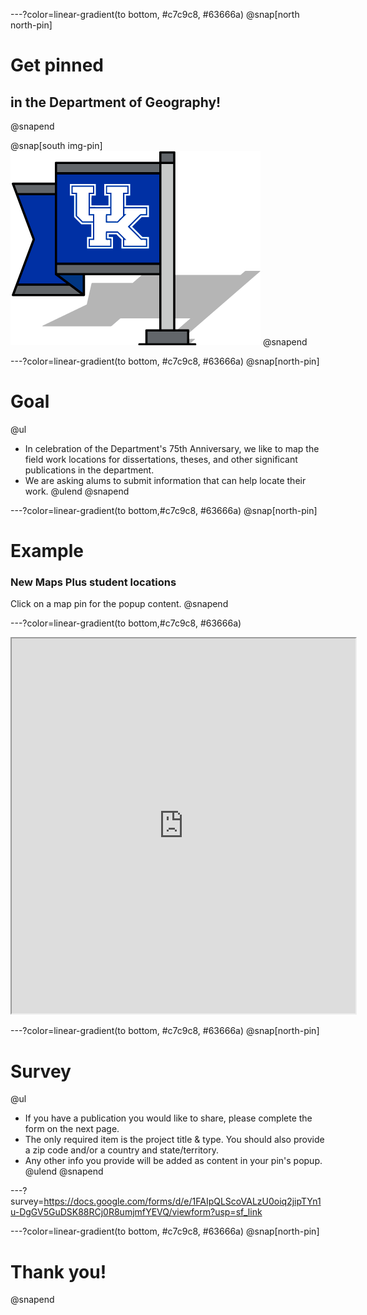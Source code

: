 ---?color=linear-gradient(to bottom, #c7c9c8, #63666a)
@snap[north north-pin]
# Get pinned 
## in the Department of Geography!
@snapend

@snap[south img-pin]
![UKy Geography](uky-geo-pin.png)
@snapend


---?color=linear-gradient(to bottom,  #c7c9c8, #63666a)
@snap[north-pin]
# Goal
@ul
* In celebration of the Department's 75th Anniversary, we like to map the field work locations for dissertations, theses, and other significant publications in the department.
* We are asking alums to submit information that can help locate their work.
@ulend
@snapend

---?color=linear-gradient(to bottom,#c7c9c8, #63666a)
@snap[north-pin]
# Example
### New Maps Plus student locations
Click on a map pin for the popup content.
@snapend

---?color=linear-gradient(to bottom,#c7c9c8, #63666a)
<iframe src='https://newmapsplus.github.io/projects/' width='550px' height='600px'></iframe>

---?color=linear-gradient(to bottom,  #c7c9c8, #63666a)
@snap[north-pin]
# Survey
@ul
* If you have a publication you would like to share, please complete the form on the next page.
* The only required item is the project title & type. You should also provide a zip code and/or a country and state/territory.
* Any other info you provide will be added as content in your pin's popup.
@ulend
@snapend


---?survey=https://docs.google.com/forms/d/e/1FAIpQLScoVALzU0oiq2jipTYn1u-DgGV5GuDSK88RCj0R8umjmfYEVQ/viewform?usp=sf_link

<!-- ---?color=linear-gradient(to bottom, #009bda, #1AAAAC) -->
---?color=linear-gradient(to bottom,  #c7c9c8, #63666a)
@snap[north-pin]
# Thank you!
@snapend
<!-- ---?color=linear-gradient(to bottom, #009bda, #63666a) -->